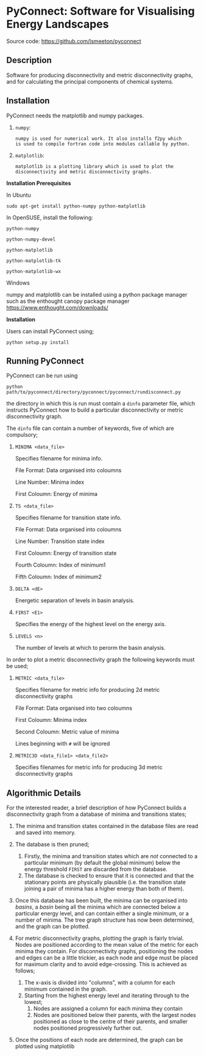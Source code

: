 # PyConnect: Software for Visualising Energy Landscapes #

Source code: https://github.com/lsmeeton/pyconnect

## Description ##
Software for producing disconnectivity and metric disconnectivity graphs, and for calculating the principal components of chemical systems.


## Installation ##
PyConnect needs the matplotlib and numpy packages.

1. `numpy`:

       numpy is used for numerical work. It also installs f2py which
       is used to compile fortran code into modules callable by python.

2. `matplotlib`:

       matplotlib is a plotting library which is used to plot the disconnectivity and metric disconnectivity graphs.

**Installation Prerequisites**

In Ubuntu

`sudo apt-get install python-numpy python-matplotlib`

In OpenSUSE, install the following:

`python-numpy`

`python-numpy-devel`

`python-matplotlib`

`python-matplotlib-tk`

`python-matplotlib-wx`

Windows

numpy and matplotlib can be installed using a python package manager such as the enthought canopy package manager https://www.enthought.com/downloads/

**Installation**

Users can install PyConnect using;

    python setup.py install

## Running PyConnect ##
PyConnect can be run using 

    python path/to/pyconnect/directory/pyconnect/pyconnect/rundisconnect.py

the directory in which this is run must contain a `dinfo` parameter file, which instructs PyConnect how to build a particular disconnectivity or metric disconnectivity graph.

The `dinfo` file can contain a number of keywords, five of which are compulsory;

1. `MINIMA <data_file>`
        
	Specifies filename for minima info.
	
	File Format: Data organised into coloumns
	
	Line Number: Minima index
	
	First Coloumn: Energy of minima

2. `TS <data_file>`
	
	Specifies filename for transition state info.

	File Format: Data organised into coloumns
	
	Line Number: Transition state index
	
	First Coloumn: Energy of transition state

	Fourth Coloumn:  Index of minimum1

	Fifth Coloumn: Index of minimum2

3. `DELTA <dE>`
	
	Energetic separation of levels in basin analysis.

4. `FIRST <E1>`
	
	Specifies the energy of the highest level on the energy axis.

5. `LEVELS <n>`

	The number of levels at which to perorm the basin analysis.


In order to plot a metric disconnectivity graph the following keywords must be used;

1.  `METRIC <data_file>`
	
	Specifies filename for metric info for producing 2d metric disconnectivity graphs

	File Format: Data organised into two coloumns

	First Coloumn: Minima index

	Second Coloumn: Metric value of minima

	Lines beginning with `#` will be ignored

2. `METRIC3D <data_file1> <data_file2>`
	
	Specifies filenames for metric info for producing 3d metric disconnectivity graphs


## Algorithmic Details ##
For the interested reader, a brief description of how PyConnect builds a disconnectivity graph from a database of minima and transitions states;

1. The minima and transition states contained in the database files are read and saved into memory.
2. The database is then pruned;
	1. Firstly, the minima and transition states which are *not* connected to a particular minimum (by default the global minimum) below the energy threshold `FIRST` are discarded from the database. 
	2. The database is checked to ensure that it is connected and that the stationary points are physically plausible (i.e. the transition state joining a pair of minima has a higher energy than both of them).


3. Once this database has been built, the minima can be organised into *basins*, a *basin* being all the minima which are connected below a particular energy level, and can contain either a single minimum, or a number of minima. The tree graph structure has now been determined, and the graph can be plotted.

4. For metric disconnectivity graphs, plotting the graph is fairly trivial. Nodes are positioned according to the mean value of the metric for each minima they contain. For disconnectivity graphs, positioning the nodes and edges can be a little trickier, as each node and edge must be placed for maximum clarity and to avoid edge-crossing. This is achieved as follows;
	1. The x-axis is divided into "columns", with a column for each minimum contained in the graph.
	2. Starting from the highest energy level and iterating through to the lowest;
		1. Nodes are assigned a column for each minima they contain
		2. Nodes are positioned below their parents, with the largest nodes positioned as close to the centre of their parents, and smaller nodes positioned progressively further out.
5. Once the positions of each node are determined, the graph can be plotted using matplotlib 
